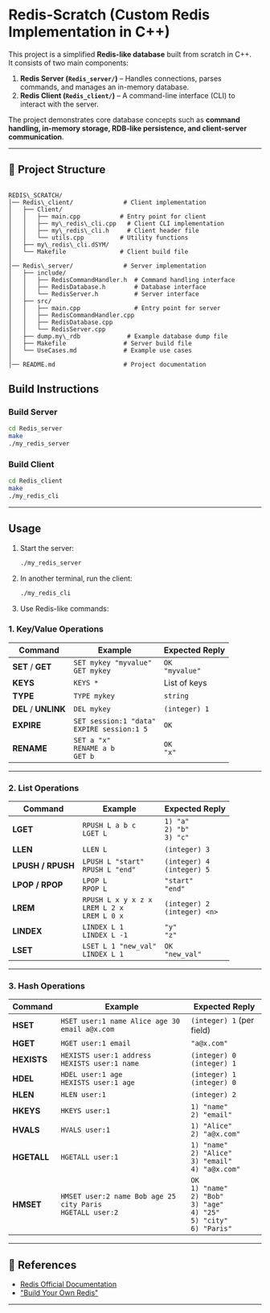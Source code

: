 
# Redis-Scratch (Custom Redis Implementation in C++)

This project is a simplified **Redis-like database** built from scratch in C++.  
It consists of two main components:

1. **Redis Server (`Redis_server/`)** – Handles connections, parses commands, and manages an in-memory database.
2. **Redis Client (`Redis_client/`)** – A command-line interface (CLI) to interact with the server.

The project demonstrates core database concepts such as **command handling, in-memory storage, RDB-like persistence, and client-server communication**.

---

## 📂 Project Structure

```

REDIS\_SCRATCH/
│── Redis\_client/              # Client implementation
│   ├── Client/
│   │   ├── main.cpp           # Entry point for client
│   │   ├── my\_redis\_cli.cpp   # Client CLI implementation
│   │   ├── my\_redis\_cli.h     # Client header file
│   │   └── utils.cpp          # Utility functions
│   ├── my\_redis\_cli.dSYM/
│   └── Makefile               # Client build file
│
│── Redis\_server/              # Server implementation
│   ├── include/
│   │   ├── RedisCommandHandler.h  # Command handling interface
│   │   ├── RedisDatabase.h        # Database interface
│   │   └── RedisServer.h          # Server interface
│   ├── src/
│   │   ├── main.cpp               # Entry point for server
│   │   ├── RedisCommandHandler.cpp
│   │   ├── RedisDatabase.cpp
│   │   └── RedisServer.cpp
│   ├── dump.my\_rdb             # Example database dump file
│   ├── Makefile                # Server build file
│   └── UseCases.md             # Example use cases
│
│── README.md                   # Project documentation

````

## Build Instructions

### Build Server
```bash
cd Redis_server
make
./my_redis_server
````

### Build Client

```bash
cd Redis_client
make
./my_redis_cli
```

---

## Usage

1. Start the server:

   ```bash
   ./my_redis_server
   ```

2. In another terminal, run the client:

   ```bash
   ./my_redis_cli
   ```

3. Use Redis-like commands:

### 1. Key/Value Operations

| Command              | Example                                        | Expected Reply      |
| -------------------- | ---------------------------------------------- | ------------------- |
| **SET** / **GET**    | `SET mykey "myvalue"`<br>`GET mykey`           | `OK`<br>`"myvalue"` |
| **KEYS**             | `KEYS *`                                       | List of keys        |
| **TYPE**             | `TYPE mykey`                                   | `string`            |
| **DEL** / **UNLINK** | `DEL mykey`                                    | `(integer) 1`       |
| **EXPIRE**           | `SET session:1 "data"`<br>`EXPIRE session:1 5` | `OK`                |
| **RENAME**           | `SET a "x"`<br>`RENAME a b`<br>`GET b`         | `OK`<br>`"x"`       |

---
### 2. List Operations

| Command           | Example                                             | Expected Reply                   |
| ----------------- | --------------------------------------------------- | -------------------------------- |
| **LGET**          | `RPUSH L a b c`<br>`LGET L`                         | `1) "a"`<br>`2) "b"`<br>`3) "c"` |
| **LLEN**          | `LLEN L`                                            | `(integer) 3`                    |
| **LPUSH / RPUSH** | `LPUSH L "start"`<br>`RPUSH L "end"`                | `(integer) 4`<br>`(integer) 5`   |
| **LPOP / RPOP**   | `LPOP L`<br>`RPOP L`                                | `"start"`<br>`"end"`             |
| **LREM**          | `RPUSH L x y x z x`<br>`LREM L 2 x`<br>`LREM L 0 x` | `(integer) 2`<br>`(integer) <n>` |
| **LINDEX**        | `LINDEX L 1`<br>`LINDEX L -1`                       | `"y"`<br>`"z"`                   |
| **LSET**          | `LSET L 1 "new_val"`<br>`LINDEX L 1`                | `OK`<br>`"new_val"`              |

---
### 3. Hash Operations

| Command     | Example                                                       | Expected Reply                                                                              |
| ----------- | ------------------------------------------------------------- | ------------------------------------------------------------------------------------------- |
| **HSET**    | `HSET user:1 name Alice age 30 email a@x.com`                 | `(integer) 1` (per field)                                                                   |
| **HGET**    | `HGET user:1 email`                                           | `"a@x.com"`                                                                                 |
| **HEXISTS** | `HEXISTS user:1 address`<br>`HEXISTS user:1 name`             | `(integer) 0`<br>`(integer) 1`                                                              |
| **HDEL**    | `HDEL user:1 age`<br>`HEXISTS user:1 age`                     | `(integer) 1`<br>`(integer) 0`                                                              |
| **HLEN**    | `HLEN user:1`                                                 | `(integer) 2`                                                                               |
| **HKEYS**   | `HKEYS user:1`                                                | `1) "name"`<br>`2) "email"`                                                                 |
| **HVALS**   | `HVALS user:1`                                                | `1) "Alice"`<br>`2) "a@x.com"`                                                              |
| **HGETALL** | `HGETALL user:1`                                              | `1) "name"`<br>`2) "Alice"`<br>`3) "email"`<br>`4) "a@x.com"`                               |
| **HMSET**   | `HMSET user:2 name Bob age 25 city Paris`<br>`HGETALL user:2` | `OK`<br>`1) "name"`<br>`2) "Bob"`<br>`3) "age"`<br>`4) "25"`<br>`5) "city"`<br>`6) "Paris"` |

---

## 📝 References

* [Redis Official Documentation](https://redis.io/docs/)
* ["Build Your Own Redis"](https://build-your-own.org/redis/)

---
